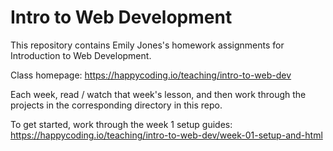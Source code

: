 # Intro to Web Development

This repository contains Emily Jones's homework assignments for Introduction to Web Development.

Class homepage: https://happycoding.io/teaching/intro-to-web-dev

Each week, read / watch that week's lesson, and then work through the projects in the corresponding directory in this repo.

To get started, work through the week 1 setup guides: https://happycoding.io/teaching/intro-to-web-dev/week-01-setup-and-html